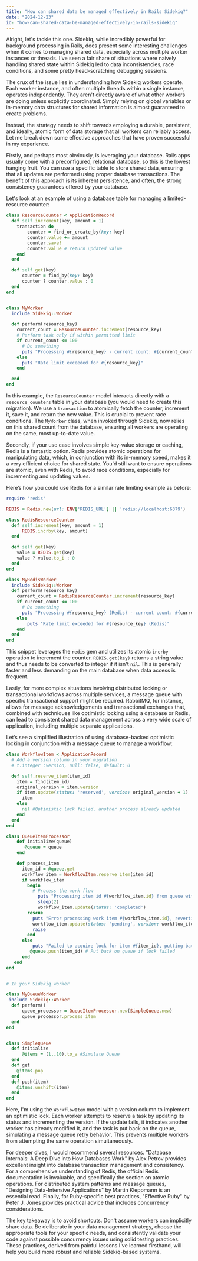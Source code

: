 ```yaml
---
title: "How can shared data be managed effectively in Rails Sidekiq?"
date: "2024-12-23"
id: "how-can-shared-data-be-managed-effectively-in-rails-sidekiq"
---
```


Alright, let's tackle this one. Sidekiq, while incredibly powerful for background processing in Rails, does present some interesting challenges when it comes to managing shared data, especially across multiple worker instances or threads. I've seen a fair share of situations where naively handling shared state within Sidekiq led to data inconsistencies, race conditions, and some pretty head-scratching debugging sessions.

The crux of the issue lies in understanding how Sidekiq workers operate. Each worker instance, and often multiple threads within a single instance, operates independently. They aren't directly aware of what other workers are doing unless explicitly coordinated. Simply relying on global variables or in-memory data structures for shared information is almost guaranteed to create problems.

Instead, the strategy needs to shift towards employing a durable, persistent, and ideally, atomic form of data storage that all workers can reliably access. Let me break down some effective approaches that have proven successful in my experience.

Firstly, and perhaps most obviously, is leveraging your database. Rails apps usually come with a preconfigured, relational database, so this is the lowest hanging fruit. You can use a specific table to store shared data, ensuring that all updates are performed using proper database transactions. The benefit of this approach is its inherent persistence, and often, the strong consistency guarantees offered by your database.

Let's look at an example of using a database table for managing a limited-resource counter:

```ruby
class ResourceCounter < ApplicationRecord
  def self.increment(key, amount = 1)
    transaction do
        counter = find_or_create_by(key: key)
        counter.value += amount
        counter.save!
        counter.value # return updated value
    end
  end

  def self.get(key)
      counter = find_by(key: key)
      counter ? counter.value : 0
  end
end


class MyWorker
  include Sidekiq::Worker

  def perform(resource_key)
    current_count = ResourceCounter.increment(resource_key)
    # Perform task only if within permitted limit
    if current_count <= 100
      # Do something
      puts "Processing #{resource_key} - current count: #{current_count}"
    else
      puts "Rate limit exceeded for #{resource_key}"
    end

  end
end
```

In this example, the `ResourceCounter` model interacts directly with a `resource_counters` table in your database (you would need to create this migration). We use a `transaction` to atomically fetch the counter, increment it, save it, and return the new value. This is crucial to prevent race conditions. The `MyWorker` class, when invoked through Sidekiq, now relies on this shared count from the database, ensuring all workers are operating on the same, most up-to-date value.

Secondly, if your use case involves simple key-value storage or caching, Redis is a fantastic option. Redis provides atomic operations for manipulating data, which, in conjunction with its in-memory speed, makes it a very efficient choice for shared state. You'd still want to ensure operations are atomic, even with Redis, to avoid race conditions, especially for incrementing and updating values.

Here’s how you could use Redis for a similar rate limiting example as before:

```ruby
require 'redis'

REDIS = Redis.new(url: ENV['REDIS_URL'] || 'redis://localhost:6379')

class RedisResourceCounter
  def self.increment(key, amount = 1)
      REDIS.incrby(key, amount)
  end

  def self.get(key)
    value = REDIS.get(key)
    value ? value.to_i : 0
  end
end

class MyRedisWorker
  include Sidekiq::Worker
  def perform(resource_key)
    current_count = RedisResourceCounter.increment(resource_key)
    if current_count <= 100
      # Do something
      puts "Processing #{resource_key} (Redis) - current count: #{current_count}"
    else
        puts "Rate limit exceeded for #{resource_key} (Redis)"
    end
  end
end

```

This snippet leverages the `redis` gem and utilizes its atomic `incrby` operation to increment the counter.  `REDIS.get(key)` returns a string value and thus needs to be converted to integer if it isn't `nil`. This is generally faster and less demanding on the main database when data access is frequent.

Lastly, for more complex situations involving distributed locking or transactional workflows across multiple services, a message queue with specific transactional support might be required. RabbitMQ, for instance, allows for message acknowledgements and transactional exchanges that, combined with techniques like optimistic locking using a database or Redis, can lead to consistent shared data management across a very wide scale of application, including multiple separate applications.

Let’s see a simplified illustration of using database-backed optimistic locking in conjunction with a message queue to manage a workflow:

```ruby
class WorkflowItem < ApplicationRecord
  # Add a version column in your migration
  # t.integer :version, null: false, default: 0

  def self.reserve_item(item_id)
    item = find(item_id)
    original_version = item.version
    if item.update(status: 'reserved', version: original_version + 1)
      item
    else
      nil #Optimistic lock failed, another process already updated
    end
  end
end

class QueueItemProcessor
    def initialize(queue)
       @queue = queue
    end

    def process_item
      item_id = @queue.get
      workflow_item = WorkflowItem.reserve_item(item_id)
      if workflow_item
        begin
          # Process the work flow
            puts "Processing item id #{workflow_item.id} from queue with lock acquired"
            sleep(2)
            workflow_item.update(status: 'completed')
        rescue
          puts "Error processing work item #{workflow_item.id}, reverting..."
          workflow_item.update(status: 'pending', version: workflow_item.version + 1 ) #Mark for reprocessing
          raise
        end
      else
          puts "Failed to acquire lock for item #{item_id}, putting back on the queue"
         @queue.push(item_id) # Put back on queue if lock failed
      end
   end
end


# In your Sidekiq worker

class MyQueueWorker
 include Sidekiq::Worker
  def perform()
      queue_processor = QueueItemProcessor.new(SimpleQueue.new)
      queue_processor.process_item
  end
end


class SimpleQueue
  def initialize
      @items = (1..10).to_a #Simulate Queue
  end
  def get
    @items.pop
  end
  def push(item)
    @items.unshift(item)
  end
end
```

Here, I'm using the `WorkflowItem` model with a version column to implement an optimistic lock. Each worker attempts to reserve a task by updating its status and incrementing the version. If the update fails, it indicates another worker has already modified it, and the task is put back on the queue, simulating a message queue retry behavior. This prevents multiple workers from attempting the same operation simultaneously.

For deeper dives, I would recommend several resources. "Database Internals: A Deep Dive into How Databases Work" by Alex Petrov provides excellent insight into database transaction management and consistency. For a comprehensive understanding of Redis, the official Redis documentation is invaluable, and specifically the section on atomic operations. For distributed system patterns and message queues, "Designing Data-Intensive Applications" by Martin Kleppmann is an essential read. Finally, for Ruby-specific best practices, "Effective Ruby" by Peter J. Jones provides practical advice that includes concurrency considerations.

The key takeaway is to avoid shortcuts. Don't assume workers can implicitly share data. Be deliberate in your data management strategy, choose the appropriate tools for your specific needs, and consistently validate your code against possible concurrency issues using solid testing practices. These practices, derived from painful lessons I've learned firsthand, will help you build more robust and reliable Sidekiq-based systems.
